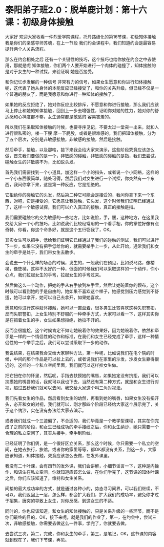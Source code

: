 # 泰阳弟子班2.0：脱单鹿计划：第十六课：初级身体接触

大家好 欢迎大家收看一件烈爱学院课程，托丹路级化的第16节课，初级知体接触 我是你们的亲感导师苏魂，在上一节段 我们约会课程中，我们知道约会是最容易提升两个人关系流程。

那么在约会相处之后 还有一个关键性的技巧，这个技巧也给你放在约会之中去使用，那就是呢 知体接触，你们两个人要开始进行一个肉体的碰撞了，知体接触的是对于女生的一种试探，来验证啊 她是否接受。

和你记忆步发展的一种信号 非常有力的信号，如果女生愿意和你进行知体接触呢，这代表了她从身体的本能反应已经接受了，和你的关系升级，但已经不仅是一个普通的朋友了，而是我愿意和你进行一种知体的接触了。

如果她的反应拒绝了，她对你反应比较排斥，不愿意和你进行接触，那么我们应该马上停止和她的知体接触，回到上一步去增强性，证明你对她的性力，她对你的舒适感和心神度都不够，女生通常都是敏感的 容易害羞的。

所以我们在采取知体接触的时候，也要寻序见记，不要太过一堂突一出来，就和人进行很私密的，楼一下腰 摩一下屁股，或者是很难感的，我们把知体接触，分为了五个层次，分别是非敏感接触，非敏感的接触，然后是接触。

然后牵手，接触，以及那啥，接下来我会给大家来演示，这些阶段究竟应该怎么做，首先我们要做的是一个，非敏感的碰触，非敏感的碰触的是指，我们去尝试，碰触女生的非敏感不为，比如说头发。

首先我们需要找到一个小道具，加这样一个小的指头，或者说一个小网络，这样的一个小东西很简单，随处可得，然后我们对女生进行一个试探，你突然有一个东西，我问你拿下来，这是第一种反应，它是拒绝的。

它拒绝你的碰触它的头发，然后第二种它可能会是接受的，我问你拿下来一个东西，对吧，它是接受的，它愿意让我碰触，它头发，这个时候我们证明已经通过了，这样一个敏感试探，我们可以介入真正的接触，真正的接触是指。

我们需要碰触它的交为敏感的一些地方，比如说脸，手，腰，这种地方，在这里我交给大家一个小的技巧，比如说我们比较经常用的一个看手相，你的掌位好像有点奇特，你看，你这个命多好，就是这个五行窃我了，OK。

其实女生可以把手，低给我们证明它已经通过了我们的碰触的测试，我们可以进行下一步，如果它没有把手低给你的，就需要举手上一步，从此开始，通常我们和女生的牵手是处于，我们带女生去散步。

会说去一个什么样的场合的时候，发生的，一般我们在预见，比如说马路，像楼梯，像垫梯，这种不太好的一种，低面的时候我们可以采取这样的一个动作，你小心点，我们拉起女生的手弯，拉起女生的手弯过来。

然后做这么一个动作，把她的手从右手放到左手里，然后让她碗着你的颗布，这个时候可以看到她的手是自由的，她如果不喜欢这个样子，她感觉到压力感觉到不舒适，她可以拿开，她可以自己去拿开，如果她喜欢。

愿意和你进行这种肢体接触，她可以一直盘着，很多男生比较喜欢这种失职警扣，反而失职警扣，上女生特别不舒服的一种牵手方式，大家可以看一下，这样其实你是在抓着女生的手，女生如果想拒绝，她拉不开的。

反而会很尴尬，这个时候肯定不如让她碗着你的效果好，因为她碗着你，依然和牵手是一样的一个情侣性的动作和标准，在我们和女生已经完成了牵手，这样一种情侣性的一个举手之后，我们可以尝试采取下一步的动作。

我说结果，在结果我会交给大家聊种方法，第一种呢，比如说我们在电个院的时候，中间的那个作品是可以拉上去的，或者说我们在家里的沙发，沙发女生靠得很近的，这样的一个私立空间里面，我们就可以这样推女生做。

把它扭在你的怀里，然后呢，手指去扶摸她的嘴唇，如果她定没有抗拒，我们可以扶摸她的嘴唇的话，我就可以我也下去，当然还有第二种方式，就是和女生进行对视，超过五秒我们就可以去问，我交给大家这个叫三角对视法。

我们先看女生的作品，然后看到女生的幼然，再看到她的嘴唇，如果女生没有扭开头，必开和女的对视，我们就可以，刚才那四个阶段已经给大家这个展示完了，关于这个纳沙，实在没有办法给大家去演示。

或者我们就成一个三迹偏了，不合适的，我们毕竟是一个教学型课程，其实在你完成了之前的阶段，和女生已经成功的牵手接纹之后，你和女生纳沙，她只需要一个合理的私立空间了，其实从接手，牵手到阶纹。

已经证明了你们俩，是一个很好区立关系，那么这个时候，你只需要一个私立的空间，在她去旅行，旅馆，或者你的家里等等，都OK都没有关系，到这一步，大家应该知道，知体接触，究竟应该怎么去做，在发外课里。

我没有二十叶课，会有四节的发外课，我们会讲解，小细节谣言一下，这种是内操作，和语生在私立空间，你就知道应该怎么做，在你们学完了，这节课的知体叶课之后，你们应该知道了，维持和女生关系。

间接的最大成功率的方式，就是通过各种小的，势态寻习间界，可以我们继续，不可以，我们返回上一层，怎么样，都会扩大我们，扩大我们的成功率，避免你才过于招集，唐突的导致上女生，对你反感，到这女生的不适。

同时的，你也应该知道，和女生的知体接触的，只是关系升级的一些环节，而不是你们最终的目的，OK，接下来呢，就是我们的作业了，第一，在约会中，尝试三次，非敏感接触，你需要去做这么一件事，学完了，你就要去做。

去尝试三次，第二，完成，你和女生的牵手，第三，是笔记，OK，这节课的内容就到现在了，我们下节课，再见。